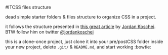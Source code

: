 #ITCSS files structure

dead simple starter folders & files structure to organize CSS in a project.

it follows the structure presented in [this great article](https://medium.com/@jordankoschei/how-i-shrank-my-css-by-84kb-by-refactoring-with-itcss-2e8dafee123a#.1vlk2gf50) by [Jordan Koschei](http://jordankoschei.com/about/). BTW follow him on twitter [@jordankoschei](https://twitter.com/jordankoschei)

this is a clone-once project, just clone it into your pre/postCSS folder inside your new project, delete `.git/` & `README.md`, and start working :bowtie:
